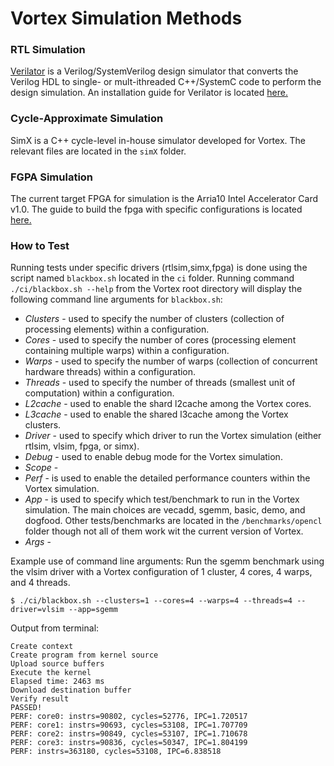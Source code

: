 # Vortex Simulation Methods 

### RTL Simulation

[Verilator](https://www.veripool.org/projects/verilator/wiki) is a Verilog/SystemVerilog design simulator that converts the Verilog HDL to single- or mult-ithreaded C++/SystemC code to perform the design simulation. An installation guide for Verilator is located [here.](https://www.veripool.org/projects/verilator/wiki/Installing)

### Cycle-Approximate Simulation

SimX is a C++ cycle-level in-house simulator developed for Vortex. The relevant files are located in the `simX` folder.

### FGPA Simulation

The current target FPGA for simulation is the Arria10 Intel Accelerator Card v1.0. The guide to build the fpga with specific configurations is located [here.](https://github.com/vortexgpgpu/vortex-dev/blob/master/doc/Flubber_FPGA_Startup_Guide.md)

### How to Test

Running tests under specific drivers (rtlsim,simx,fpga) is done using the script named `blackbox.sh` located in the `ci` folder. Running command `./ci/blackbox.sh --help` from the Vortex root directory will display the following command line arguments for `blackbox.sh`:

- *Clusters* - used to specify the number of clusters (collection of processing elements) within a configuration.
- *Cores* - used to specify the number of cores (processing element containing multiple warps) within a configuration.
- *Warps* - used to specify the number of warps (collection of concurrent hardware threads) within a configuration.
- *Threads* - used to specify the number of threads (smallest unit of computation) within a configuration.
- *L2cache* - used to enable the shard l2cache among the Vortex cores.
- *L3cache* - used to enable the shared l3cache among the Vortex clusters.
- *Driver* - used to specify which driver to run the Vortex simulation (either rtlsim, vlsim, fpga, or simx).
- *Debug* - used to enable debug mode for the Vortex simulation.
- *Scope* -
- *Perf* - is used to enable the detailed performance counters within the Vortex simulation.
- *App* - is used to specify which test/benchmark to run in the Vortex simulation. The main choices are vecadd, sgemm, basic, demo, and dogfood. Other tests/benchmarks are located in the `/benchmarks/opencl` folder though not all of them work wit the current version of Vortex.
- *Args* - 

Example use of command line arguments: Run the sgemm benchmark using the vlsim driver with a Vortex configuration of 1 cluster, 4 cores, 4 warps, and 4 threads.

    $ ./ci/blackbox.sh --clusters=1 --cores=4 --warps=4 --threads=4 --driver=vlsim --app=sgemm

Output from terminal:
```
Create context
Create program from kernel source
Upload source buffers
Execute the kernel
Elapsed time: 2463 ms
Download destination buffer
Verify result
PASSED!
PERF: core0: instrs=90802, cycles=52776, IPC=1.720517
PERF: core1: instrs=90693, cycles=53108, IPC=1.707709
PERF: core2: instrs=90849, cycles=53107, IPC=1.710678
PERF: core3: instrs=90836, cycles=50347, IPC=1.804199
PERF: instrs=363180, cycles=53108, IPC=6.838518
```